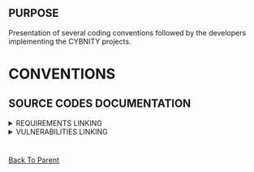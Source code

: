 ## PURPOSE
Presentation of several coding conventions followed by the developers implementing the CYBNITY projects.

# CONVENTIONS
## SOURCE CODES DOCUMENTATION
<details><summary>REQUIREMENTS LINKING</summary>
<p>

Specific annotations are available to link the specification documentations (e.g functional, architecture, security requirement...) managed in other repository than GitHub with the source codes developed as realization of them.

- Why it's important: to quickly navigate and control the quality of alignment between the specifications managed in any other tools (e.g Notion tool for Product Requirements Definition, Security control measures and policies, architecture concepts) with the implementation software codes.

### How-to on Java source code
The __support framework library__ (dependency defined in parent `pom.xml` of any implementation project) provide specific reusable annotations for add link to requirement managed in an external documentation reference (link based on requirement identifier). The annotation is usable on several source code element types (e.g Method, Parameter, Package...).

For example, to add a reference to an architecture requirement (e.g identified as REQ_ARC_10) into a CYBNITY source code package (e.g into a `package-info.java` file):

```java
@Requirement(reqType = RequirementCategory.Maintainability, reqId = "REQ_ARC_10")
package org.cybnity.infrastructure.technical.message_bus.adapter.impl;

import org.cybnity.framework.support.annotation.Requirement;
import org.cybnity.framework.support.annotation.RequirementCategory;
```

### How-to on JavaScript source code
#### Installation
The [JSDoc documentation generator](https://github.com/jsdoc/jsdoc) for JavaScript language is used (dependency defined in the `package.json` file of Node.js sub-projects) allowing to manage annotations into the JS source codes.

Find more help about JSDoc usage on [JSDoc official documentation](https://jsdoc.app/index.html).

For example since a Node.js sub-project like web-reactive-frontend:
- To install the latest version on npm globally (might require `sudo`):

  ```shell
  npm install -g jsdoc
  ```

- To install the latest version on npm locally and save it in the package's `package.json` file:

  ```shell
  npm install --save-dev jsdoc
  ```

#### Usage
- To configure the JSDoc generation, see defined `jsdoc.json` file.
- To generate the documentation into a `./documentation/` sub-directory of the project:
  - Via the script defined into the package.json:

    ```shell
    npm run generate-docs
    ```

  - Via npm command line:

    ```shell
    jsdoc -c jsdoc.json
    ```

- To define a custom annotation type:

    ```javascript
    /**
     * Custom data type defining a programming language
     * @typedef {Object} ProgrammingLanguage
     * @property {number} id - Language id
     * @property {string} name - Language name
     * @property {string} software - Projects it can build
     * @property {number} year - the year it came to life
     */
     ```

- To use a custom type:

    ```javascript
    /**
    * @type {ProgrammingLanguage}
    */

    const programmingLanguage = {
    	id: 100,
    	name: "Javascript",
    	software: "Websites",
    	year: 1999,
    };
    ```

</p>
</details>
<details><summary>VULNERABILITIES LINKING</summary>
<p>

Specific annotation is also available to add any references to known vulnerabilities (e.g generated by reused external technologies which not was fixed; or regarding a specific security mitigation developed into a CYBNITY component) fixed into a CYBNITY source code and/or configuration file.

- Why it's important: some time some vulnerability are not quickly fixed by the technology partners or other open source projects, and CYBNITY program's developers can develop a fix code more quickly (e.g a temporary mitigation solution reducing the threat impact on the CYBNITY software including a dependency to the external problem) during the time for the partner to solve the problem into their software version.

### How-to on Java source code
The __support framework library__ (dependency defined in parent `pom.xml` of any implementation project) provide specific reusable annotations for add link to vulnerability declaring by external stakeholder (e.g other software editor) and/or public documentation (e.g Mitre website). The annotation is usable on several source code element types (e.g Type, Method, Local variable, Type parameter...).

For example, to add a reference link to a Mitre published vulnerability (e.g identified as CVE-2022-33915) on a java method fixing the problem during mitigation period into a CYBNITY source code file:

```java
import org.cybnity.framework.support.annotation.VulnerabilityOrigin;
import org.cybnity.framework.support.annotation.ThreatOriginCategory;

class X {
  @VulnerabilityOrigin(originType = ThreatOriginCategory.CVE, originId = "CVE-2022-33915")
  public methodWhereVulnerabilityGenerateImpact(...) {

  }
}
```

</p>
</details>

#
[Back To Parent](../)

